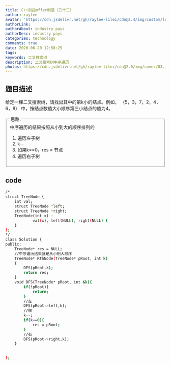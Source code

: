 ```yaml
---
title: C++剑指offer刷题（五十三）
author: raylee
avatar: 'https://cdn.jsdelivr.net/gh/raylee-lilei/cdn@2.4/img/custom/logo_1.png'
authorLink: 
authorAbout: industry pays
authorDesc: industry pays
categories: technology
comments: true
date: 2020-06-20 12:58:25
tags:
keywords: 二叉搜索树
description: 二叉搜索树中序遍历
photos: https://cdn.jsdelivr.net/gh/raylee-lilei/cdn@2.0/img/cover/03.jpg.webp
---
```

## 题目描述
给定一棵二叉搜索树，请找出其中的第k小的结点。例如， （5，3，7，2，4，6，8）    中，按结点数值大小顺序第三小结点的值为4。

<form action="" method="">
<fieldset><legend font-weight:600>思路:</legend>
<div align=“Center”>中序遍历的结果按照从小到大的顺序排列的</div>


1. 遍历左子树
2. k--
3. 如果k==0，res = 节点
4. 遍历右子树

</fieldset>
</form>

## code
``` bash
/*
struct TreeNode {
    int val;
    struct TreeNode *left;
    struct TreeNode *right;
    TreeNode(int x) :
            val(x), left(NULL), right(NULL) {
    }
};
*/
class Solution {
public:
    TreeNode* res = NULL;
    //中序遍历结果就是从小到大顺序
    TreeNode* KthNode(TreeNode* pRoot, int k)
    {
        DFS(pRoot,k);
        return res;
    }
    void DFS(TreeNode* pRoot, int &k){
        if(!pRoot){
            return;
        }
        //左
        DFS(pRoot->left,k);
        //根
        k--;
        if(k==0){
            res = pRoot;
        }
        //右
        DFS(pRoot->right,k);
    }

    
};
```